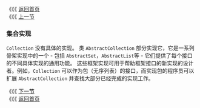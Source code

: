 《《《 [返回首页](../README.md)       <br/>
《《《 [上一节](01_Using_the_Methods_of_Collection.md)

### 集合实现

`Collection` 没有具体的实现。 类 `AbstractCollection` 部分实现它，它是一系列骨架实现中的一个 - 包括 `AbstractSet`，`AbstractList`等 - 它们提供了每个接口的不同具体实现的通用功能。 这些框架实现可用于帮助框架接口的新实现的设计者。例如，`Collection` 可以作为包（无序列表）的接口，而实现包的程序员可以扩展 `AbstractCollection` 并查找大部分已经完成的实现工作。

《《《 [下一节](03_Collection_Constructors.md)      <br/>
《《《 [返回首页](../README.md)
